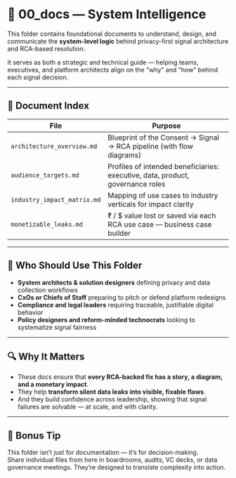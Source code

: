 # 📂 00_docs — System Intelligence

This folder contains foundational documents to understand, design, and communicate the **system-level logic** behind privacy-first signal architecture and RCA-based resolution.

It serves as both a strategic and technical guide — helping teams, executives, and platform architects align on the "why" and "how" behind each signal decision.

---

## 📑 Document Index

| File | Purpose |
|------|---------|
| `architecture_overview.md` | Blueprint of the Consent → Signal → RCA pipeline (with flow diagrams) |
| `audience_targets.md` | Profiles of intended beneficiaries: executive, data, product, governance roles |
| `industry_impact_matrix.md` | Mapping of use cases to industry verticals for impact clarity |
| `monetizable_leaks.md` | ₹ / $ value lost or saved via each RCA use case — business case builder |

---

## 🎯 Who Should Use This Folder

- **System architects & solution designers** defining privacy and data collection workflows
- **CxOs or Chiefs of Staff** preparing to pitch or defend platform redesigns
- **Compliance and legal leaders** requiring traceable, justifiable digital behavior
- **Policy designers and reform-minded technocrats** looking to systematize signal fairness

---

## 🔍 Why It Matters

- These docs ensure that **every RCA-backed fix has a story, a diagram, and a monetary impact**.
- They help **transform silent data leaks into visible, fixable flaws**.
- And they build confidence across leadership, showing that signal failures are solvable — at scale, and with clarity.

---

## 🧠 Bonus Tip

This folder isn’t just for documentation — it’s for decision-making.  
Share individual files from here in boardrooms, audits, VC decks, or data governance meetings. They’re designed to translate complexity into action.

